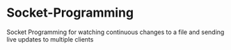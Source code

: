 # Socket-Programming
Socket Programming for watching continuous changes to a file and sending live updates to multiple clients
